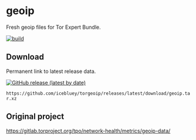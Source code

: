 # geoip

Fresh geoip files for Tor Expert Bundle.

[![build](https://github.com/icebluey/torgeoip/actions/workflows/ci.yml/badge.svg)](https://github.com/icebluey/torgeoip/actions/workflows/ci.yml)

## Download

Permanent link to latest release data.

[![GitHub release (latest by date)](https://img.shields.io/github/v/release/icebluey/torgeoip?style=flat)](https://github.com/icebluey/torgeoip/releases)

`https://github.com/icebluey/torgeoip/releases/latest/download/geoip.tar.xz`

## Original project

https://gitlab.torproject.org/tpo/network-health/metrics/geoip-data/
